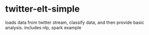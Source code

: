 # twitter-elt-simple
loads data from twitter stream, classify data, and then provide basic analysis. includes nlp, spark example
